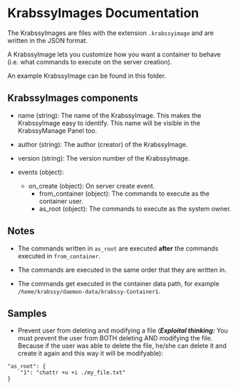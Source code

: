 # KrabssyImages Documentation
The KrabssyImages are files with the extension `.krabssyimage` and are written in the JSON format.

A KrabssyImage lets you customize how you want a container to behave (i.e. what commands to execute on the server creation).

An example KrabssyImage can be found in this folder.

## KrabssyImages components
- name (string): The name of the KrabssyImage. This makes the KrabssyImage easy to identify. This name will be visible in the KrabssyManage Panel too.

- author (string): The author (creator) of the KrabssyImage.

- version (string): The version number of the KrabssyImage.

- events (object):
  - on_create (object): On server create event.
    - from_container (object): The commands to execute as the container user.
    - as_root (object): The commands to execute as the system owner.
    
## Notes
- The commands written in `as_root` are executed **after** the commands executed in `from_container`.

- The commands are executed in the same order that they are written in.

- The commands get executed in the container data path, for example `/home/krabssy/daemon-data/krabssy-Container1`.

## Samples
- Prevent user from deleting and modifying a file (***Exploital thinking:*** You must prevent the user from BOTH deleting AND modifying the file. Because if the user was able to delete the file, he/she can delete it and create it again and this way it will be modifyable):

```
"as_root": {
    "1": "chattr +u +i ./my_file.txt"         
}
```